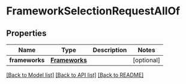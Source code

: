 # FrameworkSelectionRequestAllOf

## Properties
Name | Type | Description | Notes
------------ | ------------- | ------------- | -------------
**frameworks** | [**Frameworks**](Frameworks.md) |  | [optional] 

[[Back to Model list]](../README.md#documentation-for-models) [[Back to API list]](../README.md#documentation-for-api-endpoints) [[Back to README]](../README.md)


